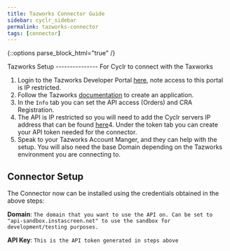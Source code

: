 ```yaml
---
title: Tazworks Connector Guide
sidebar: cyclr_sidebar
permalink: tazworks-connector
tags: [connector]
---
```

{::options parse_block_html="true" /}
<section class="card">
Tazworks Setup
---------------
For Cyclr to connect with the Taxworks

1. Login to the Tazworks Developer Portal [here](https://developer.tazworks.com), note access to this portal is IP restricted.
2. Follow the Tazworks [documentation](https://developer.tazworks.com/#registration) to create an application.
3. In the `Info` tab you can set the API access (Orders) and CRA Registration.
4. The API is IP restricted so you will need to add the Cyclr servers IP address that can be found [here](https://docs.cyclr.com/cyclr-ip-whitelisting)4. Under the token tab you can create your API token needed for the connector.
5. Speak to your Tazworks Account Manger, and they can help with the setup. You will also need the base Domain depending on the Tazworks environment you are connecting to.

Connector Setup
---------------
The Connector now can be installed using the credentials obtained in the above steps:

**Domain**: `The domain that you want to use the API on. Can be set to "api-sandbox.instascreen.net" to use the sandbox for development/testing purposes.`

**API Key**: `This is the API token generated in steps above`

</section>
